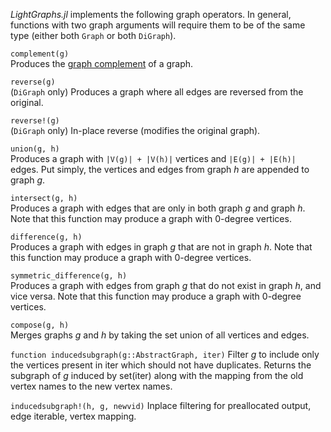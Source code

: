 *LightGraphs.jl* implements the following graph operators. In general, functions with two graph arguments will require them to be of the same type (either both `Graph` or both `DiGraph`).

`complement(g)`  
Produces the [graph complement](https://en.wikipedia.org/wiki/Complement_graph) of a graph.

`reverse(g)`  
(`DiGraph` only) Produces a graph where all edges are reversed from the original.

`reverse!(g)`  
(`DiGraph` only) In-place reverse (modifies the original graph).

`union(g, h)`  
Produces a graph with `|V(g)| + |V(h)|` vertices and `|E(g)| + |E(h)|` edges. Put simply, the vertices and edges from graph *h* are appended to graph *g*.

`intersect(g, h)`  
Produces a graph with edges that are only in both graph *g* and graph *h*. Note that this function may produce a graph with 0-degree vertices.

`difference(g, h)`  
Produces a graph with edges in graph *g* that are not in graph *h*. Note that this function may produce a graph with 0-degree vertices.

`symmetric_difference(g, h)`  
Produces a graph with edges from graph *g* that do not exist in graph *h*, and vice versa. Note that this function may produce a graph with 0-degree vertices.

`compose(g, h)`  
Merges graphs *g* and *h* by taking the set union of all vertices and edges.

`function inducedsubgraph(g::AbstractGraph, iter)`
Filter *g* to include only the vertices present in iter which should not have duplicates.
Returns the subgraph of *g* induced by set(iter) along with the mapping from the old vertex names to the new vertex names.

`inducedsubgraph!(h, g, newvid)`
Inplace filtering for preallocated output, edge iterable, vertex mapping.